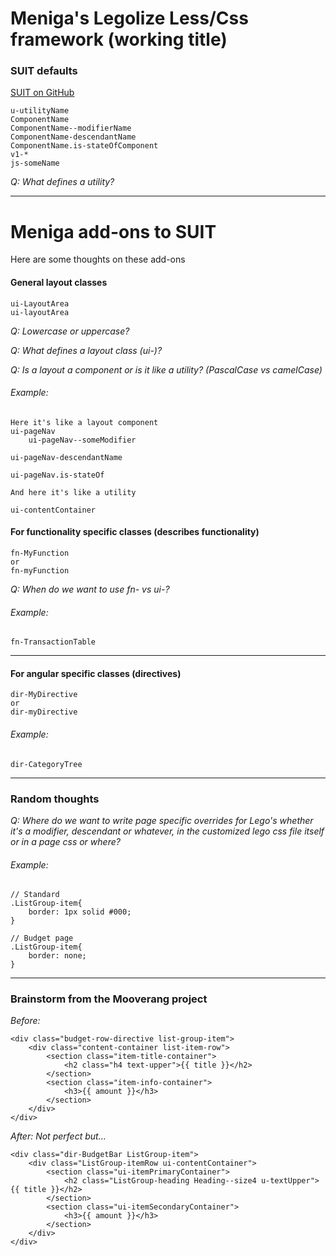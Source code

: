 # Meniga's Legolize Less/Css framework (working title)

### SUIT defaults
[SUIT on GitHub](https://github.com/suitcss/suit/tree/master/doc)

	u-utilityName
	ComponentName
	ComponentName--modifierName
	ComponentName-descendantName
	ComponentName.is-stateOfComponent
	v1-*
	js-someName
		
_Q: What defines a utility?_

---

# Meniga add-ons to SUIT

Here are some thoughts on these add-ons

#### General layout classes
	ui-LayoutArea
	ui-layoutArea

_Q: Lowercase or uppercase?_

_Q: What defines a layout class (ui-)?_

_Q: Is a layout a component or is it like a utility? (PascalCase vs camelCase)_

###### Example:

	Here it's like a layout component
	ui-pageNav
		ui-pageNav--someModifier

	ui-pageNav-descendantName

	ui-pageNav.is-stateOf

	And here it's like a utility

	ui-contentContainer


#### For functionality specific classes (describes functionality)

	fn-MyFunction
	or
	fn-myFunction

_Q: When do we want to use fn- vs ui-?_

###### Example:

	fn-TransactionTable

---

#### For angular specific classes (directives)

	dir-MyDirective
	or
	dir-myDirective

###### Example:

	dir-CategoryTree

---

### Random thoughts

_Q: Where do we want to write page specific overrides for Lego's whether it's a modifier, descendant or whatever, in the customized lego css file itself or in a page css or where?_


###### Example:

	// Standard
	.ListGroup-item{
		border: 1px solid #000;
	}

	// Budget page
	.ListGroup-item{
		border: none;
	}


---

### Brainstorm from the Mooverang project

_Before:_

	<div class="budget-row-directive list-group-item">
    	<div class="content-container list-item-row">
        	<section class="item-title-container">
            	<h2 class="h4 text-upper">{{ title }}</h2>
    	    </section>
        	<section class="item-info-container">
            	<h3>{{ amount }}</h3>
	        </section>
    	</div>
	</div>




_After: Not perfect but..._

	<div class="dir-BudgetBar ListGroup-item">
    	<div class="ListGroup-itemRow ui-contentContainer">
        	<section class="ui-itemPrimaryContainer">
            	<h2 class="ListGroup-heading Heading--size4 u-textUpper">{{ title }}</h2>
	        </section>
    	    <section class="ui-itemSecondaryContainer">
        	    <h3>{{ amount }}</h3>
	        </section>
    	</div>
	</div>
